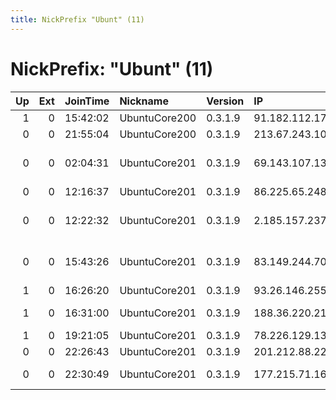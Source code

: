 ```yaml
---
title: NickPrefix "Ubunt" (11)
---
```


# NickPrefix: "Ubunt" (11)

|   Up |   Ext | JoinTime   | Nickname      | Version   | IP             | AS                                       | CC   |   ORp |   Dirp | OS    | Contact   |   eFamMembers |
|-----:|------:|:-----------|:--------------|:----------|:---------------|:-----------------------------------------|:-----|------:|-------:|:------|:----------|--------------:|
|    1 |     0 | 15:42:02   | UbuntuCore200 | 0.3.1.9   | 91.182.112.178 | Proximus NV                              | be   | 37547 |      0 | Linux | None      |             1 |
|    0 |     0 | 21:55:04   | UbuntuCore200 | 0.3.1.9   | 213.67.243.108 | Telia Company AB                         | se   | 46337 |      0 | Linux | None      |             1 |
|    0 |     0 | 02:04:31   | UbuntuCore201 | 0.3.1.9   | 69.143.107.139 | Comcast Cable Communications, LLC        | us   | 42491 |      0 | Linux | None      |             1 |
|    0 |     0 | 12:16:37   | UbuntuCore201 | 0.3.1.9   | 86.225.65.248  | Orange                                   | fr   | 33935 |      0 | Linux | None      |             1 |
|    0 |     0 | 12:22:32   | UbuntuCore201 | 0.3.1.9   | 2.185.157.237  | Iran Telecommunication Company PJS       | ir   | 44337 |      0 | Linux | None      |             1 |
|    0 |     0 | 15:43:26   | UbuntuCore201 | 0.3.1.9   | 83.149.244.70  | Federal State Institution Federal Scient | ru   | 34939 |      0 | Linux | None      |             1 |
|    1 |     0 | 16:26:20   | UbuntuCore201 | 0.3.1.9   | 93.26.146.255  | SFR SA                                   | fr   | 33807 |      0 | Linux | None      |             1 |
|    1 |     0 | 16:31:00   | UbuntuCore201 | 0.3.1.9   | 188.36.220.218 | Magyar Telekom plc.                      | hu   | 39199 |      0 | Linux | None      |             1 |
|    1 |     0 | 19:21:05   | UbuntuCore201 | 0.3.1.9   | 78.226.129.138 | Free SAS                                 | fr   | 42768 |      0 | Linux | None      |             1 |
|    0 |     0 | 22:26:43   | UbuntuCore201 | 0.3.1.9   | 201.212.88.228 | Prima S.A.                               | ar   | 37133 |      0 | Linux | None      |             1 |
|    0 |     0 | 22:30:49   | UbuntuCore201 | 0.3.1.9   | 177.215.71.164 | TELEFNICA BRASIL S.A                     | br   | 33889 |      0 | Linux | None      |             1 |
